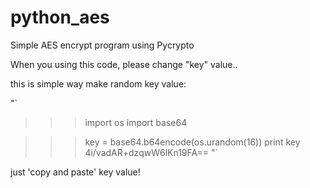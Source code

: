 # python_aes
Simple AES encrypt program using Pycrypto

When you using this code, please change "key" value..

this is simple way make random key value:

"`
>>> import os
>>> import base64

>>> key = base64.b64encode(os.urandom(16))
>>> print key
4i/vadAR+dzqwW6lKn19FA==
"`

just 'copy and paste' key value!

